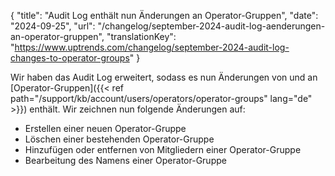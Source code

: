 {
  "title": "Audit Log enthält nun Änderungen an Operator-Gruppen",
  "date": "2024-09-25",
  "url": "/changelog/september-2024-audit-log-aenderungen-an-operator-gruppen",
  "translationKey": "https://www.uptrends.com/changelog/september-2024-audit-log-changes-to-operator-groups"
}

Wir haben das Audit Log erweitert, sodass es nun Änderungen von und an [Operator-Gruppen]({{< ref path="/support/kb/account/users/operators/operator-groups" lang="de" >}}) enthält. Wir zeichnen nun folgende Änderungen auf:
- Erstellen einer neuen Operator-Gruppe
- Löschen einer bestehenden Operator-Gruppe
- Hinzufügen oder entfernen von Mitgliedern einer Operator-Gruppe
- Bearbeitung des Namens einer Operator-Gruppe